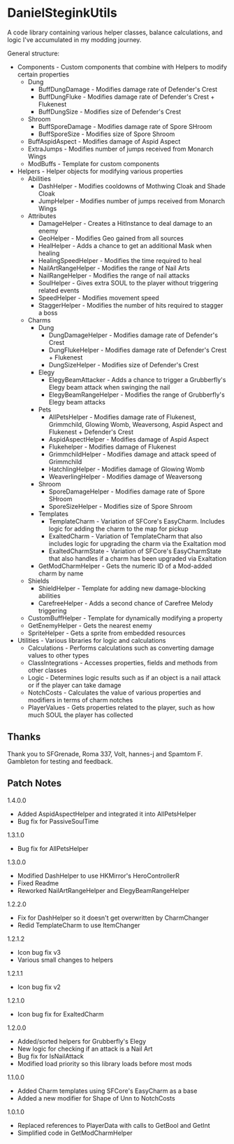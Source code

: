 # DanielSteginkUtils

A code library containing various helper classes, balance calculations, and logic I've accumulated in my modding journey.

General structure:
- Components - Custom components that combine with Helpers to modify certain properties
	- Dung
		- BuffDungDamage - Modifies damage rate of Defender's Crest
		- BuffDungFluke - Modifies damage rate of Defender's Crest + Flukenest
		- BuffDungSize - Modifies size of Defender's Crest
	- Shroom
		- BuffSporeDamage - Modifies damage rate of Spore SHroom
		- BuffSporeSize - Modifies size of Spore Shroom
	- BuffAspidAspect - Modifies damage of Aspid Aspect
	- ExtraJumps - Modifies number of jumps received from Monarch Wings
	- ModBuffs - Template for custom components
- Helpers - Helper objects for modifying various properties
	- Abilities
		- DashHelper - Modifies cooldowns of Mothwing Cloak and Shade Cloak
		- JumpHelper - Modifies number of jumps received from Monarch Wings
	- Attributes
		- DamageHelper - Creates a HitInstance to deal damage to an enemy
		- GeoHelper - Modifies Geo gained from all sources
		- HealHelper - Adds a chance to get an additional Mask when healing
		- HealingSpeedHelper - Modifies the time required to heal
		- NailArtRangeHelper - Modifies the range of Nail Arts
		- NailRangeHelper - Modifies the range of nail attacks
		- SoulHelper - Gives extra SOUL to the player without triggering related events
		- SpeedHelper - Modifies movement speed
		- StaggerHelper - Modifies the number of hits required to stagger a boss
	- Charms
		- Dung
			- DungDamageHelper - Modifies damage rate of Defender's Crest
			- DungFlukeHelper - Modifies damage rate of Defender's Crest + Flukenest
			- DungSizeHelper - Modifies size of Defender's Crest
		- Elegy
			- ElegyBeamAttacker - Adds a chance to trigger a Grubberfly's Elegy beam attack when swinging the nail
			- ElegyBeamRangeHelper - Modifies the range of Grubberfly's Elegy beam attacks
		- Pets
			- AllPetsHelper - Modifies damage rate of Flukenest, Grimmchild, Glowing Womb, Weaversong, Aspid Aspect and Flukenest + Defender's Crest
			- AspidAspectHelper - Modifies damage of Aspid Aspect
			- Flukehelper - Modifies damage of Flukenest
			- GrimmchildHelper - Modifies damage and attack speed of Grimmchild
			- HatchlingHelper - Modifies damage of Glowing Womb
			- WeaverlingHelper - Modifies damage of Weaversong
		- Shroom
			- SporeDamageHelper - Modifies damage rate of Spore SHroom
			- SporeSizeHelper - Modifies size of Spore Shroom
		- Templates
			- TemplateCharm - Variation of SFCore's EasyCharm. Includes logic for adding the charm to the map for pickup
			- ExaltedCharm - Variation of TemplateCharm that also includes logic for upgrading the charm via the Exaltation mod
			- ExaltedCharmState - Variation of SFCore's EasyCharmState that also handles if a charm has been upgraded via Exaltation
		- GetModCharmHelper - Gets the numeric ID of a Mod-added charm by name
	- Shields
		- ShieldHelper - Template for adding new damage-blocking abilities
		- CarefreeHelper - Adds a second chance of Carefree Melody triggering
	- CustomBuffHelper - Template for dynamically modifying a property
	- GetEnemyHelper - Gets the nearest enemy
	- SpriteHelper - Gets a sprite from embedded resources
- Utilities - Various libraries for logic and calculations
	- Calculations - Performs calculations such as converting damage values to other types
	- ClassIntegrations - Accesses properties, fields and methods from other classes
	- Logic - Determines logic results such as if an object is a nail attack or if the player can take damage
	- NotchCosts - Calculates the value of various properties and modifiers in terms of charm notches
	- PlayerValues - Gets properties related to the player, such as how much SOUL the player has collected

## Thanks
Thank you to SFGrenade, Roma 337, Volt, hannes-j and Spamtom F. Gambleton for testing and feedback.

## Patch Notes
1.4.0.0
- Added AspidAspectHelper and integrated it into AllPetsHelper
- Bug fix for PassiveSoulTime

1.3.1.0
- Bug fix for AllPetsHelper

1.3.0.0
- Modified DashHelper to use HKMirror's HeroControllerR
- Fixed Readme
- Reworked NailArtRangeHelper and ElegyBeamRangeHelper

1.2.2.0
- Fix for DashHelper so it doesn't get overwritten by CharmChanger
- Redid TemplateCharm to use ItemChanger

1.2.1.2
- Icon bug fix v3
- Various small changes to helpers

1.2.1.1
- Icon bug fix v2

1.2.1.0
- Icon bug fix for ExaltedCharm

1.2.0.0
- Added/sorted helpers for Grubberfly's Elegy
- New logic for checking if an attack is a Nail Art
- Bug fix for IsNailAttack
- Modified load priority so this library loads before most mods

1.1.0.0
- Added Charm templates using SFCore's EasyCharm as a base
- Added a new modifier for Shape of Unn to NotchCosts

1.0.1.0
- Replaced references to PlayerData with calls to GetBool and GetInt
- Simplified code in GetModCharmHelper
